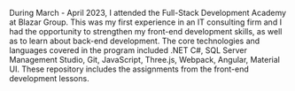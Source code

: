 During March - April 2023, I attended the Full-Stack Development Academy at Blazar Group. 
This was my first experience in an IT consulting firm and I had the opportunity to strengthen my front-end development skills, as well as to learn about back-end development. 
The core technologies and languages covered in the program included .NET C#, SQL Server Management Studio, Git, JavaScript, Three.js, Webpack, Angular, Material UI.
These repository includes the assignments from the front-end development lessons.
